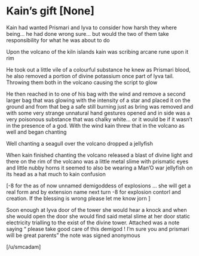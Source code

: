 # Kain’s gift [None]


Kain had wanted Prismari and lyva to consider how harsh they where being... he had done wrong sure... but would the two of them take responsibility for what he was about to do 

Upon the volcano of the kiln islands kain was scribing arcane rune upon it rim 

He took out a little vile of a colourful substance he knew as Prismari blood, he also removed a portion of divine potassium once part of lyva tail. Throwing them both in the volcano causing the script to glow 

He then reached in to one of his bag with the wind and remove a second larger bag that was glowing with the intensity of a star and placed it on the ground and from that beg a safe still burning just as bring was removed and with some very strange unnatural hand gestures opened and in side was a very poisonous substance that was chalky white... or it would be if it wasn’t in the presence of a god. With the wind kain threw that in the volcano as well and began chanting  

Well chanting a seagull over the volcano dropped a jellyfish 

When kain finished chanting the volcano released a blast of divine light and there on the rim of the volcano was a little metal slime with prismatic eyes and little nubby horns it seemed to also be wearing  a Man’O war jellyfish on its head as a hat much to kain confusion 

[-8 for the as of now unnamed demigoddess of explosions ... she will get a real form and by extension name next turn -8 for explosion contorl and creation. If the blessing is wrong please let me know jorn ] 

Soon enough at lyva door of the tower she would hear a knock and when she would open the door she would find said metal slime at her door static electricity trialling to the exist of the divine tower. Attached was a note saying “ please take good care of this demigod ! I’m sure you and prismari will be great parents” the note was signed anonymous 

[/u/smcadam]
